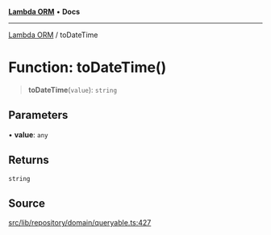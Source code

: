 [**Lambda ORM**](../README.md) • **Docs**

***

[Lambda ORM](../README.md) / toDateTime

# Function: toDateTime()

> **toDateTime**(`value`): `string`

## Parameters

• **value**: `any`

## Returns

`string`

## Source

[src/lib/repository/domain/queryable.ts:427](https://github.com/lambda-orm/lambdaorm-base/blob/f5bdfd5d7ef4bf9d8223ee81080c8ed65a6bb693/src/lib/repository/domain/queryable.ts#L427)
